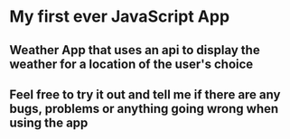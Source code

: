# My first ever JavaScript App

## Weather App that uses an api to display the weather for a location of the user's choice

## Feel free to try it out and tell me if there are any bugs, problems or anything going wrong when using the app